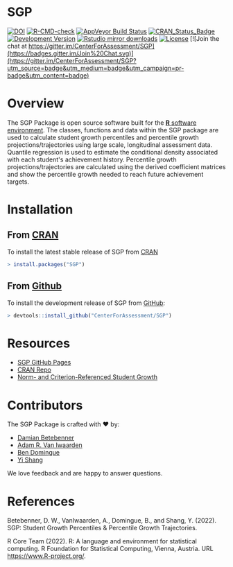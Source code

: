 SGP
===

[![DOI](https://zenodo.org/badge/DOI/10.5281/zenodo.6471237.svg)](https://doi.org/10.5281/zenodo.6471237)
[![R-CMD-check](https://github.com/CenterForAssessment/SGP/workflows/R-CMD-check/badge.svg)](https://github.com/CenterForAssessment/SGP/actions)
[![AppVeyor Build Status](https://ci.appveyor.com/api/projects/status/github/centerforassessment/SGP?branch=master&svg=true)](https://ci.appveyor.com/project/centerforassessment/SGP)
[![CRAN_Status_Badge](https://www.r-pkg.org/badges/version/SGP)](https://cran.r-project.org/package=SGP)
[![Development Version](https://img.shields.io/badge/devel-2.0--1.0-brightgreen.svg)](https://github.com/CenterForAssessment/SGP)
[![Rstudio mirror downloads](https://cranlogs.r-pkg.org/badges/grand-total/SGP)](https://github.com/metacran/cranlogs.app)
[![License](https://img.shields.io/badge/license-GPL%203-brightgreen.svg?style=flat)](https://github.com/CenterForAssessment/SGP/blob/master/LICENSE.md)
[![Join the chat at https://gitter.im/CenterForAssessment/SGP](https://badges.gitter.im/Join%20Chat.svg)](https://gitter.im/CenterForAssessment/SGP?utm_source=badge&utm_medium=badge&utm_campaign=pr-badge&utm_content=badge)


# Overview

The SGP Package is open source software built for the [**R** software environment](https://www.r-project.org/). The classes, functions and data within the SGP package are used to calculate student growth percentiles and percentile growth projections/trajectories using large scale, longitudinal assessment data. Quantile regression is used to estimate the conditional density associated with each student's achievement history. Percentile growth projections/trajectories are calculated using the derived coefficient matrices and show the percentile growth needed to reach future achievement targets.


# Installation

## From [CRAN](https://CRAN.R-project.org/package=SGP)

To install the latest stable release of SGP from [CRAN](https://CRAN.R-project.org/package=SGP)

```R
> install.packages("SGP")
```

## From [Github](https://github.com/CenterForAssessment/SGP/)

To install the development release of SGP from [GitHub](https://github.com/CenterForAssessment/SGP/):

```R
> devtools::install_github("CenterForAssessment/SGP")
```


# Resources

* [SGP GitHub Pages](https://sgp.io)
* [CRAN Repo](https://CRAN.R-project.org/package=SGP)
* [Norm- and Criterion-Referenced Student Growth](https://github.com/CenterForAssessment/SGP_Resources/blob/master/articles/Betebenner_EMIP_2009.pdf)


# Contributors

The SGP Package is crafted with :heart: by:

* [Damian Betebenner](https://github.com/dbetebenner)
* [Adam R. Van Iwaarden](https://github.com/adamvi)
* [Ben Domingue](https://github.com/ben-domingue)
* [Yi Shang](https://github.com/shangyi)

We love feedback and are happy to answer questions.


# References

Betebenner, D. W., VanIwaarden, A., Domingue, B., and Shang, Y. (2022). SGP: Student Growth Percentiles & Percentile Growth Trajectories.

R Core Team (2022). R: A language and environment for statistical computing. R Foundation for Statistical Computing, Vienna, Austria. URL
https://www.R-project.org/.
